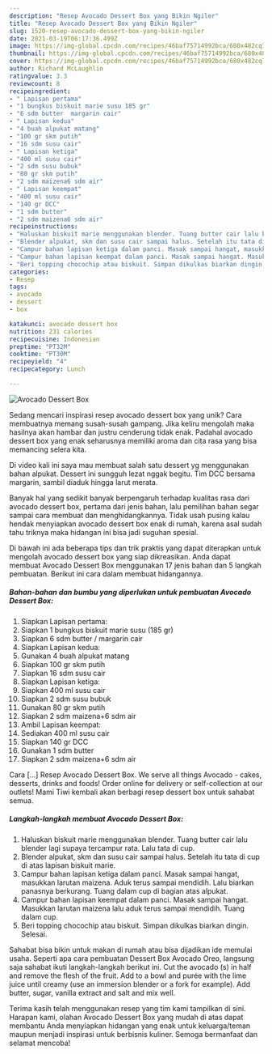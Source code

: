 ```yaml
---
description: "Resep Avocado Dessert Box yang Bikin Ngiler"
title: "Resep Avocado Dessert Box yang Bikin Ngiler"
slug: 1520-resep-avocado-dessert-box-yang-bikin-ngiler
date: 2021-03-19T06:17:36.499Z
image: https://img-global.cpcdn.com/recipes/46baf75714992bca/680x482cq70/avocado-dessert-box-foto-resep-utama.jpg
thumbnail: https://img-global.cpcdn.com/recipes/46baf75714992bca/680x482cq70/avocado-dessert-box-foto-resep-utama.jpg
cover: https://img-global.cpcdn.com/recipes/46baf75714992bca/680x482cq70/avocado-dessert-box-foto-resep-utama.jpg
author: Richard McLaughlin
ratingvalue: 3.3
reviewcount: 8
recipeingredient:
- " Lapisan pertama"
- "1 bungkus biskuit marie susu 185 gr"
- "6 sdm butter  margarin cair"
- " Lapisan kedua"
- "4 buah alpukat matang"
- "100 gr skm putih"
- "16 sdm susu cair"
- " Lapisan ketiga"
- "400 ml susu cair"
- "2 sdm susu bubuk"
- "80 gr skm putih"
- "2 sdm maizena6 sdm air"
- " Lapisan keempat"
- "400 ml susu cair"
- "140 gr DCC"
- "1 sdm butter"
- "2 sdm maizena6 sdm air"
recipeinstructions:
- "Haluskan biskuit marie menggunakan blender. Tuang butter cair lalu blender lagi supaya tercampur rata. Lalu tata di cup."
- "Blender alpukat, skm dan susu cair sampai halus. Setelah itu tata di cup di atas lapisan biskuit marie."
- "Campur bahan lapisan ketiga dalam panci. Masak sampai hangat, masukkan larutan maizena. Aduk terus sampai mendidih. Lalu biarkan panasnya berkurang. Tuang dalam cup di bagian atas alpukat."
- "Campur bahan lapisan keempat dalam panci. Masak sampai hangat. Masukkan larutan maizena lalu aduk terus sampai mendidih. Tuang dalam cup."
- "Beri topping chocochip atau biskuit. Simpan dikulkas biarkan dingin. Selesai."
categories:
- Resep
tags:
- avocado
- dessert
- box

katakunci: avocado dessert box 
nutrition: 231 calories
recipecuisine: Indonesian
preptime: "PT32M"
cooktime: "PT30M"
recipeyield: "4"
recipecategory: Lunch

---
```



![Avocado Dessert Box](https://img-global.cpcdn.com/recipes/46baf75714992bca/680x482cq70/avocado-dessert-box-foto-resep-utama.jpg)

Sedang mencari inspirasi resep avocado dessert box yang unik? Cara membuatnya memang susah-susah gampang. Jika keliru mengolah maka hasilnya akan hambar dan justru cenderung tidak enak. Padahal avocado dessert box yang enak seharusnya memiliki aroma dan cita rasa yang bisa memancing selera kita.

Di video kali ini saya mau membuat salah satu dessert yg menggunakan bahan alpukat. Dessert ini sungguh lezat nggak begitu. Tim DCC bersama margarin, sambil diaduk hingga larut merata.

Banyak hal yang sedikit banyak berpengaruh terhadap kualitas rasa dari avocado dessert box, pertama dari jenis bahan, lalu pemilihan bahan segar sampai cara membuat dan menghidangkannya. Tidak usah pusing kalau hendak menyiapkan avocado dessert box enak di rumah, karena asal sudah tahu triknya maka hidangan ini bisa jadi suguhan spesial.


Di bawah ini ada beberapa tips dan trik praktis yang dapat diterapkan untuk mengolah avocado dessert box yang siap dikreasikan. Anda dapat membuat Avocado Dessert Box menggunakan 17 jenis bahan dan 5 langkah pembuatan. Berikut ini cara dalam membuat hidangannya.

<!--inarticleads1-->

##### Bahan-bahan dan bumbu yang diperlukan untuk pembuatan Avocado Dessert Box:

1. Siapkan  Lapisan pertama:
1. Siapkan 1 bungkus biskuit marie susu (185 gr)
1. Siapkan 6 sdm butter / margarin cair
1. Siapkan  Lapisan kedua:
1. Gunakan 4 buah alpukat matang
1. Siapkan 100 gr skm putih
1. Siapkan 16 sdm susu cair
1. Siapkan  Lapisan ketiga:
1. Siapkan 400 ml susu cair
1. Siapkan 2 sdm susu bubuk
1. Gunakan 80 gr skm putih
1. Siapkan 2 sdm maizena+6 sdm air
1. Ambil  Lapisan keempat:
1. Sediakan 400 ml susu cair
1. Siapkan 140 gr DCC
1. Gunakan 1 sdm butter
1. Siapkan 2 sdm maizena+6 sdm air


Cara […] Resep Avocado Dessert Box. We serve all things Avocado - cakes, desserts, drinks and foods! Order online for delivery or self-collection at our outlets! Mami Tiwi kembali akan berbagi resep dessert box untuk sahabat semua. 

<!--inarticleads2-->

##### Langkah-langkah membuat Avocado Dessert Box:

1. Haluskan biskuit marie menggunakan blender. Tuang butter cair lalu blender lagi supaya tercampur rata. Lalu tata di cup.
1. Blender alpukat, skm dan susu cair sampai halus. Setelah itu tata di cup di atas lapisan biskuit marie.
1. Campur bahan lapisan ketiga dalam panci. Masak sampai hangat, masukkan larutan maizena. Aduk terus sampai mendidih. Lalu biarkan panasnya berkurang. Tuang dalam cup di bagian atas alpukat.
1. Campur bahan lapisan keempat dalam panci. Masak sampai hangat. Masukkan larutan maizena lalu aduk terus sampai mendidih. Tuang dalam cup.
1. Beri topping chocochip atau biskuit. Simpan dikulkas biarkan dingin. Selesai.


Sahabat bisa bikin untuk makan di rumah atau bisa dijadikan ide memulai usaha. Seperti apa cara pembuatan Dessert Box Avocado Oreo, langsung saja sahabat ikuti langkah-langkah berikut ini. Cut the avocado (s) in half and remove the flesh of the fruit. Add to a bowl and purée with the lime juice until creamy (use an immersion blender or a fork for example). Add butter, sugar, vanilla extract and salt and mix well. 

Terima kasih telah menggunakan resep yang tim kami tampilkan di sini. Harapan kami, olahan Avocado Dessert Box yang mudah di atas dapat membantu Anda menyiapkan hidangan yang enak untuk keluarga/teman maupun menjadi inspirasi untuk berbisnis kuliner. Semoga bermanfaat dan selamat mencoba!
